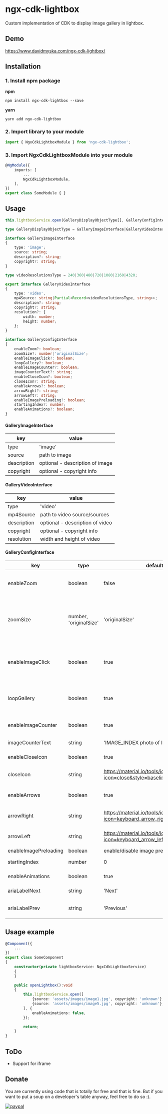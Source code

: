 # ngx-cdk-lightbox

Custom implementation of CDK to display image gallery in lightbox.

## Demo
https://www.davidmyska.com/ngx-cdk-lightbox/

## Installation

### 1. Install npm package

**npm**
```shell
npm install ngx-cdk-lightbox --save
```
**yarn**
```shell
yarn add ngx-cdk-lightbox
```

### 2. Import library to your module

```typescript
import { NgxCdkLightboxModule } from 'ngx-cdk-lightbox';
```

### 3. Import NgxCdkLightboxModule into your module

```typescript
@NgModule({
	imports: [
		...
		NgxCdkLightboxModule,
	],
})
export class SomeModule { }
```

## Usage

```typescript
this.lightboxService.open(GalleryDisplayObjectType[], GalleryConfigInterface);
```

```typescript
type GalleryDisplayObjectType = GalleryImageInterface|GalleryVideoInterface;
```

```typescript
interface GalleryImageInterface
{
	type: 'image';
	source: string;
	description?: string;
	copyright?: string;
}
```

```typescript
type videoResolutionsType = 240|360|480|720|1080|2160|4320;
```

```typescript
export interface GalleryVideoInterface
{
	type: 'video',
	mp4Source: string|Partial<Record<videoResolutionsType, string>>;
	description?: string;
	copyright?: string;
	resolution?: {
		width: number;
		height: number;
	};
}
```

```typescript
interface GalleryConfigInterface
{
	enableZoom?: boolean;
	zoomSize?: number|'originalSize';
	enableImageClick?: boolean;
	loopGallery?: boolean;
	enableImageCounter?: boolean;
	imageCounterText?: string;
	enableCloseIcon?: boolean;
	closeIcon?: string;
	enableArrows?: boolean;
	arrowRight?: string;
	arrowLeft?: string;
	enableImagePreloading?: boolean;
	startingIndex?: number;
	enableAnimations?: boolean;
}
```

#### GalleryImageInterface
|  key |  value |
| ------------ | ------------ |
|  type |  'image' |
|  source |  path to image |
|  description |  optional - description of image |
|  copyright |  optional - copyright info |

#### GalleryVideoInterface
|  key |  value |
| ------------ | ------------ |
|  type |  'video' |
|  mp4Source |  path to video source/sources |
|  description |  optional - description of video |
|  copyright |  optional - copyright info |
|  resolution |  width and height of video |


#### GalleryConfigInterface
|  key | type | default | value |
| ------------ | ------------ | ------------ | ------------ |
| enableZoom | boolean | false | display zoom on mouse hover over image |
| zoomSize | number, 'originalSize' | 'originalSize' | zoom size, number for zoom multiplication, originalSize for original image size |
| enableImageClick | boolean | true | enable click on image to navigate to next or previous image |
| loopGallery | boolean | true | loop gallery after last image or before first image |
| enableImageCounter | boolean | true | display current image counter |
| imageCounterText | string | 'IMAGE_INDEX photo of IMAGE_COUNT' | format for image counter |
| enableCloseIcon | boolean | true | display close icon |
| closeIcon | string | https://material.io/tools/icons/?icon=close&style=baseline | HTML string containing close icon |
| enableArrows | boolean | true | display next/prev icons |
| arrowRight | string | https://material.io/tools/icons/?icon=keyboard_arrow_right&style=baseline | HTML string containing right arrow |
| arrowLeft | string | https://material.io/tools/icons/?icon=keyboard_arrow_left&style=baseline | HTML string containing left arrow |
| enableImagePreloading | boolean | enable/disable image preloading |
| startingIndex | number | 0 | index of starting image |
| enableAnimations | boolean | true | enable/disable animations |
| ariaLabelNext | string | 'Next' | Aria label for next button |
| ariaLabelPrev | string | 'Previous' | Aria label for previous button |


## Usage example

```typescript
@Component({
	...
})
export class SomeComponent
{
	constructor(private lightboxService: NgxCdkLightboxService)
	{
	}

	public openLightbox():void
	{
		this.lightboxService.open([
			{source: 'assets/images/image1.jpg', copyright: 'unknown'},
			{source: 'assets/images/image5.jpg', copyright: 'unknown'},
		], {
			enableAnimations: false,
		});

		return;
	}
}
```


## ToDo

- Support for iframe

## Donate

You are currently using code that is totally for free and that is fine. But if you want to put a soup on a developer's table anyway, feel free to do so :).

[![paypal](https://www.paypalobjects.com/en_US/i/btn/btn_donateCC_LG.gif)](https://www.paypal.com/cgi-bin/webscr?cmd=_donations&business=LUUCVTX85J2NQ&item_name=For+the+soup%21+%28ngx-cdk-lightbox+development%29&currency_code=CZK&source=url)
